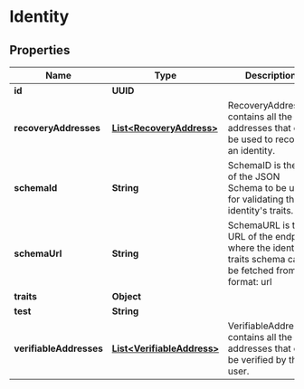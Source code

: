 

# Identity


## Properties

Name | Type | Description | Notes
------------ | ------------- | ------------- | -------------
**id** | **UUID** |  | 
**recoveryAddresses** | [**List&lt;RecoveryAddress&gt;**](RecoveryAddress.md) | RecoveryAddresses contains all the addresses that can be used to recover an identity. |  [optional]
**schemaId** | **String** | SchemaID is the ID of the JSON Schema to be used for validating the identity&#39;s traits. | 
**schemaUrl** | **String** | SchemaURL is the URL of the endpoint where the identity&#39;s traits schema can be fetched from.  format: url | 
**traits** | **Object** |  | 
**test** | **String** |  |  [optional]
**verifiableAddresses** | [**List&lt;VerifiableAddress&gt;**](VerifiableAddress.md) | VerifiableAddresses contains all the addresses that can be verified by the user. |  [optional]



